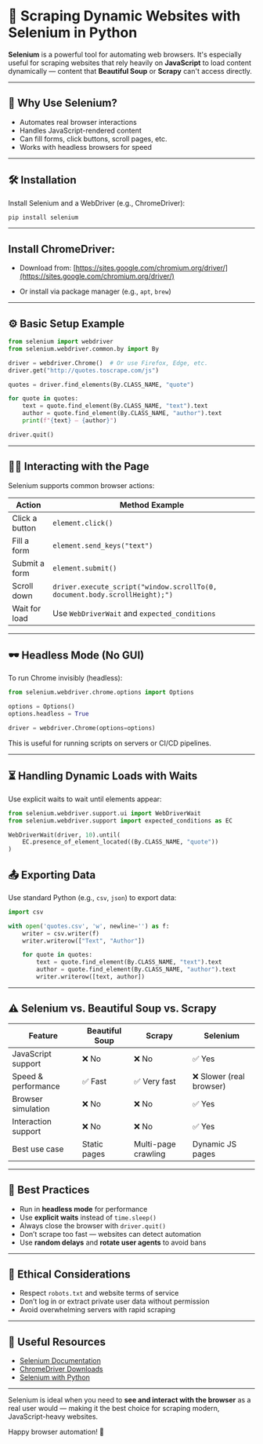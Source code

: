 # 🧪 Scraping Dynamic Websites with Selenium in Python

**Selenium** is a powerful tool for automating web browsers. It's especially useful for scraping websites that rely heavily on **JavaScript** to load content dynamically — content that **Beautiful Soup** or **Scrapy** can't access directly.

---

## 🚀 Why Use Selenium?

- Automates real browser interactions
- Handles JavaScript-rendered content
- Can fill forms, click buttons, scroll pages, etc.
- Works with headless browsers for speed

---

## 🛠️ Installation

Install Selenium and a WebDriver (e.g., ChromeDriver):

```bash
pip install selenium
```

---

## Install ChromeDriver:

- Download from: [https://sites.google.com/chromium.org/driver/](https://sites.google.com/chromium.org/driver/)

- Or install via package manager (e.g., `apt`, `brew`)

---

## ⚙️ Basic Setup Example

```py
from selenium import webdriver
from selenium.webdriver.common.by import By

driver = webdriver.Chrome()  # Or use Firefox, Edge, etc.
driver.get("http://quotes.toscrape.com/js")

quotes = driver.find_elements(By.CLASS_NAME, "quote")

for quote in quotes:
    text = quote.find_element(By.CLASS_NAME, "text").text
    author = quote.find_element(By.CLASS_NAME, "author").text
    print(f"{text} — {author}")

driver.quit()
```

---

## 🧑‍💻 Interacting with the Page

Selenium supports common browser actions:

| Action         | Method Example                                                             |
| -------------- | -------------------------------------------------------------------------- |
| Click a button | `element.click()`                                                          |
| Fill a form    | `element.send_keys("text")`                                                |
| Submit a form  | `element.submit()`                                                         |
| Scroll down    | `driver.execute_script("window.scrollTo(0, document.body.scrollHeight);")` |
| Wait for load  | Use `WebDriverWait` and `expected_conditions`                              |

---

## 🕶️ Headless Mode (No GUI)

To run Chrome invisibly (headless):

```py
from selenium.webdriver.chrome.options import Options

options = Options()
options.headless = True

driver = webdriver.Chrome(options=options)
```

This is useful for running scripts on servers or CI/CD pipelines.

---

## ⏳ Handling Dynamic Loads with Waits

Use explicit waits to wait until elements appear:

```py
from selenium.webdriver.support.ui import WebDriverWait
from selenium.webdriver.support import expected_conditions as EC

WebDriverWait(driver, 10).until(
    EC.presence_of_element_located((By.CLASS_NAME, "quote"))
)

```

## 📤 Exporting Data

Use standard Python (e.g., `csv`, `json`) to export data:

```py
import csv

with open('quotes.csv', 'w', newline='') as f:
    writer = csv.writer(f)
    writer.writerow(["Text", "Author"])

    for quote in quotes:
        text = quote.find_element(By.CLASS_NAME, "text").text
        author = quote.find_element(By.CLASS_NAME, "author").text
        writer.writerow([text, author])
```

---

## ⚠️ Selenium vs. Beautiful Soup vs. Scrapy

| Feature             | Beautiful Soup | Scrapy              | Selenium                 |
| ------------------- | -------------- | ------------------- | ------------------------ |
| JavaScript support  | ❌ No          | ❌ No               | ✅ Yes                   |
| Speed & performance | ✅ Fast        | ✅ Very fast        | ❌ Slower (real browser) |
| Browser simulation  | ❌ No          | ❌ No               | ✅ Yes                   |
| Interaction support | ❌ No          | ❌ No               | ✅ Yes                   |
| Best use case       | Static pages   | Multi-page crawling | Dynamic JS pages         |

---

## 🧾 Best Practices

- Run in **headless mode** for performance
- Use **explicit waits** instead of `time.sleep()`
- Always close the browser with `driver.quit()`
- Don’t scrape too fast — websites can detect automation
- Use **random delays** and **rotate user agents** to avoid bans

---

## 🔐 Ethical Considerations

- Respect `robots.txt` and website terms of service
- Don’t log in or extract private user data without permission
- Avoid overwhelming servers with rapid scraping

---

## 🔗 Useful Resources

- [Selenium Documentation](https://www.selenium.dev/documentation/)
- [ChromeDriver Downloads](https://sites.google.com/chromium.org/driver/)
- [Selenium with Python](https://selenium-python.readthedocs.io/)

---

Selenium is ideal when you need to **see and interact with the browser** as a real user would — making it the best choice for scraping modern, JavaScript-heavy websites.

Happy browser automation! 🧪
